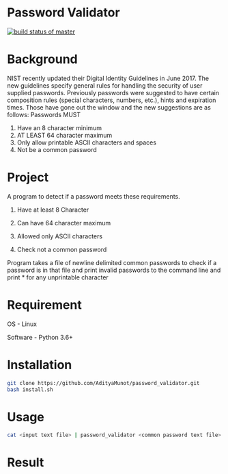# Password Validator

[![build status of master](https://travis-ci.org/AdityaMunot/password_validator.svg?branch=master)](https://travis-ci.org/AdityaMunot/password_validator)

# Background
NIST recently updated their Digital Identity Guidelines in June 2017. The new guidelines specify general rules for handling the security of user supplied passwords. Previously passwords were suggested to have certain composition rules (special characters, numbers, etc.), hints and expiration times. Those have gone out the window and the new suggestions are as follows: Passwords MUST

1. Have an 8 character minimum
2. AT LEAST 64 character maximum
3. Only allow printable ASCII characters and spaces
4. Not be a common password

# Project
A program to detect if a password meets these requirements. 

1. Have at least 8 Character

2. Can have 64 character maximum

3. Allowed only ASCII characters

4. Check not a common password

Program takes a file of newline delimited common passwords to check if a password is in that file and print invalid passwords to the command line and print * for any unprintable character

# Requirement

OS - Linux

Software - Python 3.6+

# Installation

```bash
git clone https://github.com/AdityaMunot/password_validator.git
bash install.sh
```

# Usage

```bash
cat <input text file> | password_validator <common password text file>
```

#  Result 

